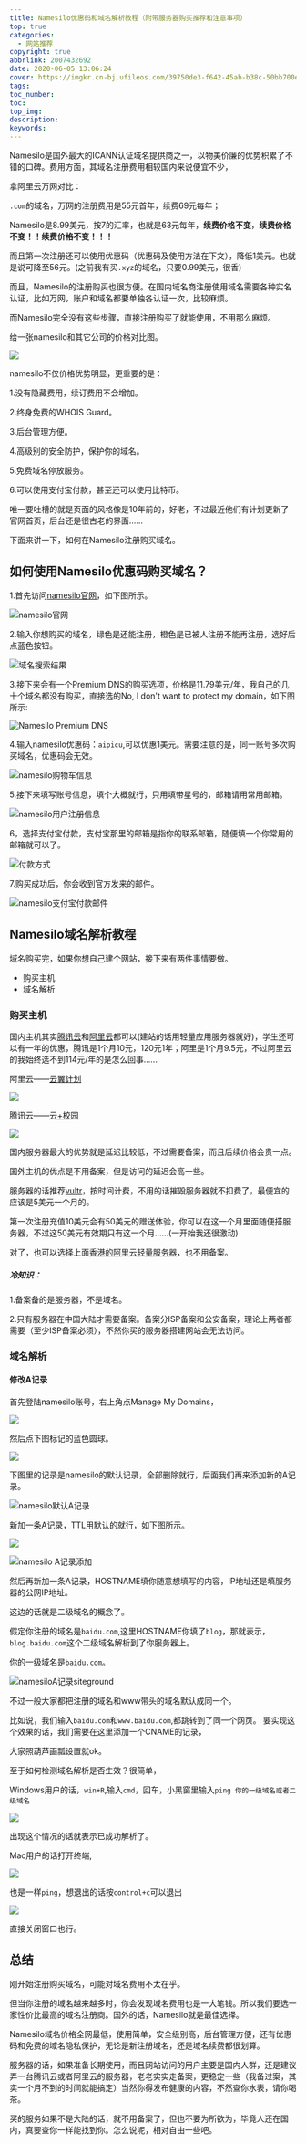 ```yaml
---
title: Namesilo优惠码和域名解析教程（附带服务器购买推荐和注意事项）
top: true
categories:
  - 网站推荐
copyright: true
abbrlink: 2007432692
date: 2020-06-05 13:06:24
cover: https://imgkr.cn-bj.ufileos.com/39750de3-f642-45ab-b38c-50bb700ed297.png
tags:
toc_number:
toc:
top_img:
description:
keywords:
---
```


Namesilo是国外最大的ICANN认证域名提供商之一，以物美价廉的优势积累了不错的口碑。费用方面，其域名注册费用相较国内来说便宜不少，

<!--more-->

拿阿里云万网对比：

`.com`的域名，万网的注册费用是55元首年，续费69元每年；

Namesilo是8.99美元，按7的汇率，也就是63元每年，**续费价格不变**，**续费价格不变！！续费价格不变！！！**

而且第一次注册还可以使用优惠码（优惠码及使用方法在下文），降低1美元。也就是说可降至56元。(之前我有买`.xyz`的域名，只要0.99美元，很香)

而且，Namesilo的注册购买也很方便。在国内域名商注册使用域名需要各种实名认证，比如万网，账户和域名都要单独各认证一次，比较麻烦。

而Namesilo完全没有这些步骤，直接注册购买了就能使用，不用那么麻烦。

给一张namesilo和其它公司的价格对比图。


![](https://imgkr.cn-bj.ufileos.com/39750de3-f642-45ab-b38c-50bb700ed297.png)


namesilo不仅价格优势明显，更重要的是：

1.没有隐藏费用，续订费用不会增加。

2.终身免费的WHOIS Guard。

3.后台管理方便。

4.高级别的安全防护，保护你的域名。

5.免费域名停放服务。

6.可以使用支付宝付款，甚至还可以使用比特币。

唯一要吐槽的就是页面的风格像是10年前的，好老，不过最近他们有计划更新了官网首页，后台还是很古老的界面......

下面来讲一下，如何在Namesilo注册购买域名。


## 如何使用Namesilo优惠码购买域名？


1.首先访问[namesilo官网](https://www.namesilo.com/?rid=c562892jb)，如下图所示。


![namesilo官网](https://imgkr.cn-bj.ufileos.com/b2197d17-36ea-4f22-81e2-f16d4579ff71.png)


2.输入你想购买的域名，绿色是还能注册，橙色是已被人注册不能再注册，选好后点蓝色按钮。


![域名搜索结果](https://imgkr.cn-bj.ufileos.com/87c44e51-62f8-4b7c-8030-b3b876f91bb5.png)


3.接下来会有一个Premium DNS的购买选项，价格是11.79美元/年，我自己的几十个域名都没有购买，直接选的No, I don't want to protect my domain，如下图所示:


![Namesilo Premium DNS](https://imgkr.cn-bj.ufileos.com/47a2547e-5ac7-4f4a-9681-8606e3e7f676.png)



4.输入namesilo优惠码：`aipicu`,可以优惠1美元。需要注意的是，同一账号多次购买域名，优惠码会无效。


![namesilo购物车信息](https://imgkr.cn-bj.ufileos.com/2eef6e06-4b74-4757-97cc-de0b53a943c2.png)


5.接下来填写账号信息，填个大概就行，只用填带星号的，邮箱请用常用邮箱。


![namesilo用户注册信息](https://imgkr.cn-bj.ufileos.com/99b2d0b1-8032-416b-9cda-0415420d9466.png)


6，选择支付宝付款，支付宝那里的邮箱是指你的联系邮箱，随便填一个你常用的邮箱就可以了。


![付款方式](https://imgkr.cn-bj.ufileos.com/1d32f412-c2c3-4427-a7d4-5e5fef172a48.png)


7.购买成功后，你会收到官方发来的邮件。


![namesilo支付宝付款邮件](https://imgkr.cn-bj.ufileos.com/88926878-4aba-4a81-8b28-43caedcdbe79.png)


## Namesilo域名解析教程

域名购买完，如果你想自己建个网站，接下来有两件事情要做。

- 购买主机
- 域名解析


### 购买主机

国内主机其实[腾讯云](https://cloud.tencent.com/act/cps/redirect?redirect=10477&cps_key=923faf881f7f4f42d8bb30f7a5c32918)和[阿里云](https://www.aliyun.com/product/swas?aly_as=eyCJm2Mxc&source=5176.11533457&userCode=fxujv7w7&type=copy)都可以(建站的话用轻量应用服务器就好)，学生还可以有一年的优惠，腾讯是1个月10元，120元1年；阿里是1个月9.5元，不过阿里云的我始终选不到114元/年的是怎么回事......


阿里云——[云翼计划](https://promotion.aliyun.com/ntms/act/campus2018.html?aly_as=CTrwf6IbE&source=5176.11533457&userCode=fxujv7w7&type=copy)


![](https://imgkr.cn-bj.ufileos.com/2172ab1c-b4be-4599-a92d-9f532210890e.png)


腾讯云——[云+校园](https://cloud.tencent.com/act/cps/redirect?redirect=10004&cps_key=923faf881f7f4f42d8bb30f7a5c32918)


![](https://imgkr.cn-bj.ufileos.com/34b89b1f-d3c7-4383-8d08-01fffd1a6653.png)


国内服务器最大的优势就是延迟比较低，不过需要备案，而且后续价格会贵一点。

国外主机的优点是不用备案，但是访问的延迟会高一些。

服务器的话推荐[vultr](https://www.vultr.com/?ref=8338420)，按时间计费，不用的话摧毁服务器就不扣费了，最便宜的应该是5美元一个月的。

第一次注册充值10美元会有50美元的赠送体验，你可以在这一个月里面随便搭服务器，不过这50美元有效期只有这一个月......(一开始我还很激动)

对了，也可以选择上面[香港的阿里云轻量服务器](https://www.aliyun.com/product/swas?aly_as=eyCJm2Mxc&source=5176.11533457&userCode=fxujv7w7&type=copy)，也不用备案。

##### 冷知识：

1.备案备的是服务器，不是域名。

2.只有服务器在中国大陆才需要备案。备案分ISP备案和公安备案，理论上两者都需要（至少ISP备案必须），不然你买的服务器搭建网站会无法访问。

### 域名解析

#### 修改A记录

首先登陆namesilo账号，右上角点Manage My Domains，

![](https://imgkr.cn-bj.ufileos.com/c4185c2d-c116-454d-bdec-afff2e4448d8.png)

然后点下图标记的蓝色圆球。

![](https://imgkr.cn-bj.ufileos.com/81c72d21-99d7-430f-95fd-4e86c1e04a2a.png)


下图里的记录是namesilo的默认记录，全部删除就行，后面我们再来添加新的A记录。


![namesilo默认A记录](https://imgkr.cn-bj.ufileos.com/88279f76-cf81-4da7-a329-2fc9947c66ca.png)


新加一条A记录，TTL用默认的就行，如下图所示。

![](https://imgkr.cn-bj.ufileos.com/f678fe91-1838-44ec-bf79-b4968566c9c3.png)




![namesilo A记录添加](https://imgkr.cn-bj.ufileos.com/641858e1-fe5a-43c0-98ac-b6e4d48300ae.png)



然后再新加一条A记录，HOSTNAME填你随意想填写的内容，IP地址还是填服务器的公网IP地址。

这边的话就是二级域名的概念了。

假定你注册的域名是`baidu.com`,这里HOSTNAME你填了`blog`，那就表示，`blog.baidu.com`这个二级域名解析到了你服务器上。

你的一级域名是`baidu.com`。


![namesiloA记录siteground](https://imgkr.cn-bj.ufileos.com/ff46a54c-7edd-4c24-9b69-6b3a6e5a9944.png)

不过一般大家都把注册的域名和www带头的域名默认成同一个。

比如说，我们输入`baidu.com`和`www.baidu.com`,都跳转到了同一个网页。
要实现这个效果的话，我们需要在这里添加一个CNAME的记录，


大家照葫芦画瓢设置就ok。


至于如何检测域名解析是否生效？很简单，

Windows用户的话，`win+R`,输入`cmd`，回车，小黑窗里输入`ping 你的一级域名或者二级域名`


![](https://imgkr.cn-bj.ufileos.com/25d2be98-29cb-4845-9b59-4b09ba00a6fd.png)

出现这个情况的话就表示已成功解析了。

Mac用户的话打开终端,

![](https://imgkr.cn-bj.ufileos.com/ec856f23-abfb-4703-bc15-2bc73b79e48d.png)

也是一样`ping`，想退出的话按`control+c`可以退出

![](https://imgkr.cn-bj.ufileos.com/948b45c9-525c-48db-b51c-d9bfef07e0e5.png)

直接关闭窗口也行。




## 总结

刚开始注册购买域名，可能对域名费用不太在乎。

但当你注册的域名越来越多时，你会发现域名费用也是一大笔钱。所以我们要选一家性价比最高的域名注册商。国外的话，Namesilo就是最佳选择。

Namesilo域名价格全网最低，使用简单，安全级别高，后台管理方便，还有优惠码和免费的域名隐私保护，无论是新注册域名，还是域名续费都很划算。

服务器的话，如果准备长期使用，而且网站访问的用户主要是国内人群，还是建议弄一台腾讯云或者阿里云的服务器，老老实实走备案，更稳定一些（我备过案，其实一个月不到的时间就能搞定）当然你得发布健康的内容，不然查你水表，请你喝茶。

买的服务如果不是大陆的话，就不用备案了，但也不要为所欲为，毕竟人还在国内，真要查你一样能找到你。怎么说呢，相对自由一些吧。